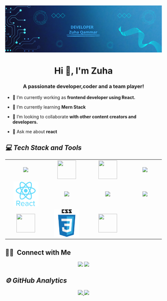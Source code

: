 ![logo](https://github.com/ZuhaQammar/ZuhaQammar/blob/main/github%20banner.png)



<h1 align="center">Hi 👋, I'm Zuha</h1>
<h3 align="center">A passionate developer,coder and a team player!</h3>

- 🔭 I’m currently working as **frontend developer using React.**

- 🌱 I’m currently learning **Mern Stack**

- 👯 I’m looking to collaborate **with other content creators and developers.**

- 💬 Ask me about **react**
<h2><i>💻 Tech Stack and Tools</i></h2>

<table width="100">
<tr>
    <td align='center' width="190">
        <img src="https://github.com/abranhe/programming-languages-logos/blob/master/src/javascript/javascript.svg" width="60">
    </td>
    <td align='center' width="190">
        <img src="https://www.vectorlogo.zone/logos/tailwindcss/tailwindcss-icon.svg" width="60" height="60">
    </td>
    <td align='center' width="190">
        <img src="https://static.vecteezy.com/system/resources/previews/012/697/295/non_2x/3d-python-programming-language-logo-free-png.png"  width="60" height="60">
    </td>
     <td align='center' width="190">
        <img src="https://git-scm.com/images/logos/1color-darkbg@2x.png" width="100">
    </td>
   
</tr>
<tr>
    <td align='center'>
        <img src="https://raw.githubusercontent.com/devicons/devicon/master/icons/react/react-original-wordmark.svg" height="80">
    </td>
    <td align='center'>
        <img src="https://www.vectorlogo.zone/logos/figma/figma-icon.svg">
    </td>
    <td align='center'>
        <img src="https://www.vectorlogo.zone/logos/git-scm/git-scm-icon.svg">
    </td>
    <td align='center'>
        <img src="https://www.skillfinder.com.au/media/wysiwyg/mongodb-logo-skill-finder.png">
    </td>
   
</tr>
<tr>
    <td align='center'>
        <img src="https://upload.wikimedia.org/wikipedia/commons/thumb/3/38/HTML5_Badge.svg/600px-HTML5_Badge.svg.png" height="60" width="60">
    </td>
    <td align='center'>
        <img src="https://raw.githubusercontent.com/devicons/devicon/master/icons/css3/css3-original-wordmark.svg" width="80" height="90">
    </td>
    <td align='center'>
        <img src="https://upload.wikimedia.org/wikipedia/commons/thumb/b/b2/Bootstrap_logo.svg/2560px-Bootstrap_logo.svg.png" height="60" width="60">
    </td>
    
</tr>

</table>


## 🤝🏻 &nbsp;Connect with Me

<p align="center">
<a href="https://www.linkedin.com/in/zuha-qammar-166882214/"><img src="https://img.shields.io/badge/-Zuha%20Qammar-0077B5?style=flat&logo=Linkedin&logoColor=white"/></a>
<a href="mailto:contact@Ms.zuhaqammar@gmail.com"><img src="https://img.shields.io/badge/-contact@saadhassan.com-D14836?style=flat&logo=Gmail&logoColor=white"/></a>


<h2><i>⚙️ GitHub Analytics</i></h2>

<p align="center">
<a href="https://github.com/ZuhaQammar">
  <img height="180em"  src="https://github-readme-stats-eight-theta.vercel.app/api/top-langs?username=zuhaqammar&show_icons=true&locale=en&layout=compact&langs_count=8&theme=algolia"/>
</a>
  <img height="180em" src="https://github-readme-streak-stats.herokuapp.com/?user=zuhaqammar&show_icons=true&locale=en&layout=demo&theme=merko&hide_border=true" />
</p>


